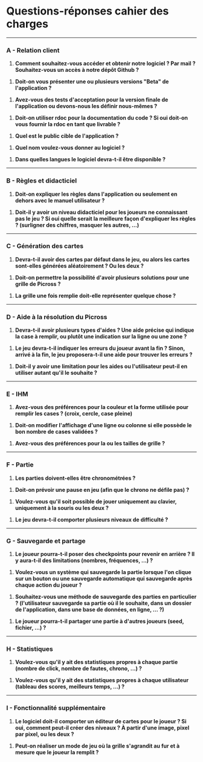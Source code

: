 # Questions-réponses cahier des charges

-----

### A - Relation client

1. **Comment souhaitez-vous accéder et obtenir notre logiciel ? Par mail ? Souhaitez-vous un accès à notre dépôt Github ?**
> 

1. **Doit-on vous présenter une ou plusieurs versions "Beta" de l'application ?**
> 

1. **Avez-vous des tests d'acceptation pour la version finale de l'application ou devons-nous les définir nous-mêmes ?**
>

1. **Doit-on utiliser rdoc pour la documentation du code ? Si oui doit-on vous fournir la rdoc en tant que livrable ?**
> 

1. **Quel est le public cible de l'application ?**
> 

1. **Quel nom voulez-vous donner au logiciel ?**
>

1. **Dans quelles langues le logiciel devra-t-il être disponible ?**
>

-----

### B - Règles et didacticiel

1. **Doit-on expliquer les règles dans l'application ou seulement en dehors avec le manuel utilisateur ?**
> 

1. **Doit-il y avoir un niveau didacticiel pour les joueurs ne connaissant pas le jeu ? Si oui quelle serait la meilleure façon d'expliquer les règles ? (surligner des chiffres, masquer les autres, ...)**
> 

-----

### C - Génération des cartes

1. **Devra-t-il avoir des cartes par défaut dans le jeu, ou alors les cartes sont-elles générées aléatoirement ? Ou les deux ?**
>

1. **Doit-on permettre la possibilité d'avoir plusieurs solutions pour une grille de Picross ?**
>

1. **La grille une fois remplie doit-elle représenter quelque chose ?**
> 

-----

### D - Aide à la résolution du Picross

1. **Devra-t-il avoir plusieurs types d'aides ? Une aide précise qui indique la case à remplir, ou plutôt une indication sur la ligne ou une zone ?**
> 

1. **Le jeu devra-t-il indiquer les erreurs du joueur avant la fin ? Sinon, arrivé à la fin, le jeu proposera-t-il une aide pour trouver les erreurs ?**
> 

1.  **Doit-il y avoir une limitation pour les aides ou l'utilisateur peut-il en utiliser autant qu'il le souhaite ?**
> 

-----

### E - IHM

1. **Avez-vous des préférences pour la couleur et la forme utilisée pour remplir les cases ? (croix, cercle, case pleine)**
> 

1. **Doit-on modifier l'affichage d'une ligne ou colonne si elle possède le bon nombre de cases validées ?**
> 

1. **Avez-vous des préférences pour la ou les tailles de grille ?**
> 

-----

### F - Partie

1. **Les parties doivent-elles être chronométrées ?**
> 

1. **Doit-on prévoir une pause en jeu (afin que le chrono ne défile pas) ?**
>

1. **Voulez-vous qu'il soit possible de jouer uniquement au clavier, uniquement à la souris ou les deux ?**
> 

1. **Le jeu devra-t-il comporter plusieurs niveaux de difficulté ?**
>

-----

### G - Sauvegarde et partage


1. **Le joueur pourra-t-il poser des checkpoints pour revenir en arrière ? Il y aura-t-il des limitations (nombres, fréquences, ...) ?**
> 

1. **Voulez-vous un système qui sauvegarde la partie lorsque l'on clique sur un bouton ou une sauvegarde automatique qui sauvegarde après chaque action du joueur ?**
> 

1. **Souhaitez-vous une méthode de sauvegarde des parties en particulier ? (l'utilisateur sauvegarde sa partie où il le souhaite, dans un dossier de l'application, dans une base de données, en ligne, ... ?)**
> 

1. **Le joueur pourra-t-il partager une partie à d'autres joueurs (seed, fichier, ...) ?**
> 

-----

### H - Statistiques

1. **Voulez-vous qu'il y ait des statistiques propres à chaque partie (nombre de click, nombre de fautes, chrono, ...) ?**
> 

1. **Voulez-vous qu'il y ait des statistiques propres à chaque utilisateur (tableau des scores, meilleurs temps, ...) ?**
> 

-----

### I - Fonctionnalité supplémentaire

1. **Le logiciel doit-il comporter un éditeur de cartes pour le joueur ? Si oui, comment peut-il créer des niveaux ? À partir d'une image, pixel par pixel, ou les deux ?**
>

1. **Peut-on réaliser un mode de jeu où la grille s'agrandit au fur et à mesure que le joueur la remplit ?**
> 